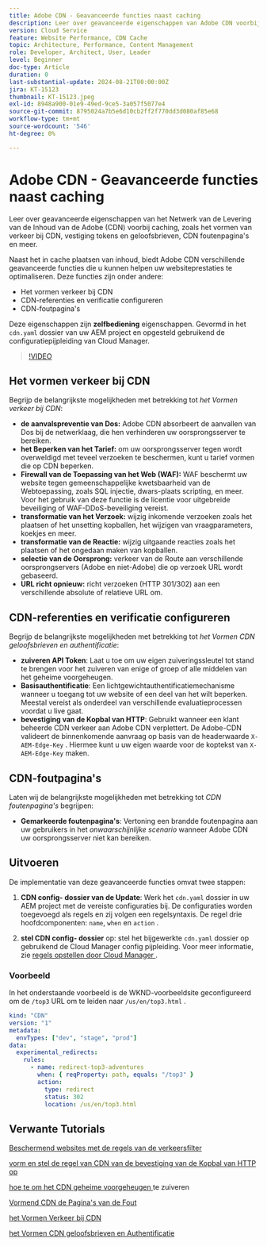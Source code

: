 ```yaml
---
title: Adobe CDN - Geavanceerde functies naast caching
description: Leer over geavanceerde eigenschappen van Adobe CDN voorbij caching, zoals het vormen van verkeer bij CDN, vestiging tokens en geloofsbrieven, CDN foutenpagina's en meer.
version: Cloud Service
feature: Website Performance, CDN Cache
topic: Architecture, Performance, Content Management
role: Developer, Architect, User, Leader
level: Beginner
doc-type: Article
duration: 0
last-substantial-update: 2024-08-21T00:00:00Z
jira: KT-15123
thumbnail: KT-15123.jpeg
exl-id: 8948a900-01e9-49ed-9ce5-3a057f5077e4
source-git-commit: 8795024a7b5e6d10cb2ff2f770dd3d080af85e68
workflow-type: tm+mt
source-wordcount: '546'
ht-degree: 0%

---
```


# Adobe CDN - Geavanceerde functies naast caching

Leer over geavanceerde eigenschappen van het Netwerk van de Levering van de Inhoud van de Adobe (CDN) voorbij caching, zoals het vormen van verkeer bij CDN, vestiging tokens en geloofsbrieven, CDN foutenpagina&#39;s en meer.

Naast het in cache plaatsen van inhoud, biedt Adobe CDN verschillende geavanceerde functies die u kunnen helpen uw websiteprestaties te optimaliseren. Deze functies zijn onder andere:

- Het vormen verkeer bij CDN
- CDN-referenties en verificatie configureren
- CDN-foutpagina&#39;s

Deze eigenschappen zijn **zelfbediening** eigenschappen. Gevormd in het `cdn.yaml` dossier van uw AEM project en opgesteld gebruikend de configuratiepijpleiding van Cloud Manager.

>[!VIDEO](https://video.tv.adobe.com/v/3433104?quality=12&learn=on)

## Het vormen verkeer bij CDN

Begrijp de belangrijkste mogelijkheden met betrekking tot _het Vormen verkeer bij CDN_:

- **de aanvalspreventie van Dos:** Adobe CDN absorbeert de aanvallen van Dos bij de netwerklaag, die hen verhinderen uw oorsprongsserver te bereiken.
- **het Beperken van het Tarief:** om uw oorsprongsserver tegen wordt overweldigd met teveel verzoeken te beschermen, kunt u tarief vormen die op CDN beperken.
- **Firewall van de Toepassing van het Web (WAF):** WAF beschermt uw website tegen gemeenschappelijke kwetsbaarheid van de Webtoepassing, zoals SQL injectie, dwars-plaats scripting, en meer. Voor het gebruik van deze functie is de licentie voor uitgebreide beveiliging of WAF-DDoS-beveiliging vereist.
- **transformatie van het Verzoek:** wijzig inkomende verzoeken zoals het plaatsen of het unsetting kopballen, het wijzigen van vraagparameters, koekjes en meer.
- **transformatie van de Reactie:** wijzig uitgaande reacties zoals het plaatsen of het ongedaan maken van kopballen.
- **selectie van de Oorsprong:** verkeer van de Route aan verschillende oorsprongservers (Adobe en niet-Adobe) die op verzoek URL wordt gebaseerd.
- **URL richt opnieuw:** richt verzoeken (HTTP 301/302) aan een verschillende absolute of relatieve URL om.

## CDN-referenties en verificatie configureren

Begrijp de belangrijkste mogelijkheden met betrekking tot _het Vormen CDN geloofsbrieven en authentificatie_:

- **zuiveren API Token**: Laat u toe om uw eigen zuiveringssleutel tot stand te brengen voor het zuiveren van enige of groep of alle middelen van het geheime voorgeheugen.
- **Basisauthentificatie**: Een lichtgewichtauthentificatiemechanisme wanneer u toegang tot uw website of een deel van het wilt beperken. Meestal vereist als onderdeel van verschillende evaluatieprocessen voordat u live gaat.
- **bevestiging van de Kopbal van HTTP**: Gebruikt wanneer een klant beheerde CDN verkeer aan Adobe CDN verplettert. De Adobe-CDN valideert de binnenkomende aanvraag op basis van de headerwaarde `X-AEM-Edge-Key` . Hiermee kunt u uw eigen waarde voor de koptekst van `X-AEM-Edge-Key` maken.

## CDN-foutpagina&#39;s

Laten wij de belangrijkste mogelijkheden met betrekking tot _CDN foutenpagina&#39;s_ begrijpen:

- **Gemarkeerde foutenpagina&#39;s**: Vertoning een brandde foutenpagina aan uw gebruikers in het _onwaarschijnlijke scenario_ wanneer Adobe CDN uw oorsprongsserver niet kan bereiken.

## Uitvoeren

De implementatie van deze geavanceerde functies omvat twee stappen:

1. **CDN config- dossier van de Update**: Werk het `cdn.yaml` dossier in uw AEM project met de vereiste configuraties bij. De configuraties worden toegevoegd als regels en zij volgen een regelsyntaxis. De regel drie hoofdcomponenten: `name`, `when` en `action` .

2. **stel CDN config- dossier** op: stel het bijgewerkte `cdn.yaml` dossier op gebruikend de Cloud Manager config pijpleiding. Voor meer informatie, zie [ regels opstellen door Cloud Manager ](https://experienceleague.adobe.com/en/docs/experience-manager-learn/cloud-service/security/traffic-filter-and-waf-rules/how-to-setup#deploy-rules-through-cloud-manager).

### Voorbeeld

In het onderstaande voorbeeld is de WKND-voorbeeldsite geconfigureerd om de `/top3` URL om te leiden naar `/us/en/top3.html` .

```yaml
kind: "CDN"
version: "1"
metadata:
  envTypes: ["dev", "stage", "prod"]
data:
  experimental_redirects:
    rules:
      - name: redirect-top3-adventures
        when: { reqProperty: path, equals: "/top3" }
        action:
          type: redirect
          status: 302
          location: /us/en/top3.html
```

## Verwante Tutorials

[ Beschermend websites met de regels van de verkeersfilter ](https://experienceleague.adobe.com/en/docs/experience-manager-learn/cloud-service/security/traffic-filter-and-waf-rules/overview)

[ vorm en stel de regel van CDN van de bevestiging van de Kopbal van HTTP op ](https://experienceleague.adobe.com/en/docs/experience-manager-learn/cloud-service/content-delivery/custom-domain-names-with-customer-managed-cdn#configure-and-deploy-http-header-validation-cdn-rule)

[ hoe te om het CDN geheime voorgeheugen ](https://experienceleague.adobe.com/en/docs/experience-manager-learn/cloud-service/caching/how-to/purge-cache) te zuiveren

[ Vormend CDN de Pagina&#39;s van de Fout ](https://experienceleague.adobe.com/en/docs/experience-manager-learn/cloud-service/content-delivery/custom-error-pages#cdn-error-pages)

[ het Vormen Verkeer bij CDN ](https://experienceleague.adobe.com/en/docs/experience-manager-cloud-service/content/implementing/content-delivery/cdn-configuring-traffic#client-side-redirectors)

[ het Vormen CDN geloofsbrieven en Authentificatie ](https://experienceleague.adobe.com/en/docs/experience-manager-cloud-service/content/implementing/content-delivery/cdn-credentials-authentication)

